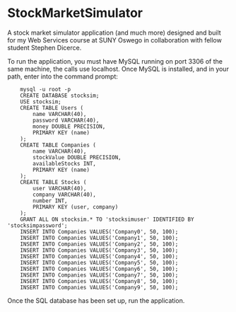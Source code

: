 # StockMarketSimulator
A stock market simulator application (and much more) designed and built for my Web Services course at SUNY Oswego in collaboration with fellow student Stephen Dicerce.

To run the application, you must have MySQL running on port 3306 of the same machine, the calls use localhost. Once MySQL is installed, and in your path, enter into the command prompt:
```
    mysql -u root -p
    CREATE DATABASE stocksim;
    USE stocksim;
    CREATE TABLE Users (
        name VARCHAR(40),
        password VARCHAR(40),
        money DOUBLE PRECISION,
        PRIMARY KEY (name)
    );
    CREATE TABLE Companies (
        name VARCHAR(40),
        stockValue DOUBLE PRECISION,
        availableStocks INT,
        PRIMARY KEY (name)
    );
    CREATE TABLE Stocks (
        user VARCHAR(40),
        company VARCHAR(40),
        number INT,
        PRIMARY KEY (user, company)
    );
    GRANT ALL ON stocksim.* TO 'stocksimuser' IDENTIFIED BY 'stocksimpassword';
    INSERT INTO Companies VALUES('Company0', 50, 100);
    INSERT INTO Companies VALUES('Company1', 50, 100);
    INSERT INTO Companies VALUES('Company2', 50, 100);
    INSERT INTO Companies VALUES('Company3', 50, 100);
    INSERT INTO Companies VALUES('Company4', 50, 100);
    INSERT INTO Companies VALUES('Company5', 50, 100);
    INSERT INTO Companies VALUES('Company6', 50, 100);
    INSERT INTO Companies VALUES('Company7', 50, 100);
    INSERT INTO Companies VALUES('Company8', 50, 100);
    INSERT INTO Companies VALUES('Company9', 50, 100);
```

Once the SQL database has been set up, run the application.
